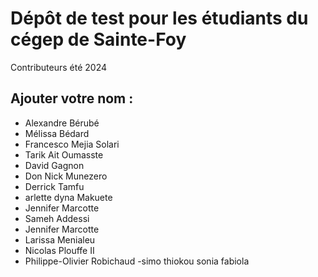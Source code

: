 # Dépôt de test pour les étudiants du cégep de Sainte-Foy
Contributeurs été 2024

## Ajouter votre nom : 

- Alexandre Bérubé
- Mélissa Bédard 
- Francesco Mejia Solari
- Tarik Ait Oumasste
- David Gagnon
- Don Nick Munezero
- Derrick Tamfu
- arlette dyna Makuete
- Jennifer Marcotte 
- Sameh Addessi
- Jennifer Marcotte
- Larissa Menialeu
- Nicolas Plouffe II
- Philippe-Olivier Robichaud
-simo thiokou sonia fabiola
